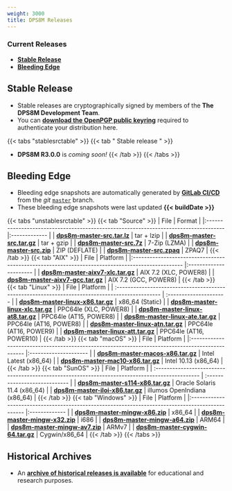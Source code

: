 ```yaml
---
weight: 3000
title: DPS8M Releases
---
```

<!-- SPDX-License-Identifier: ICU -->
<!-- Copyright (c) 2022 The DPS8M Development Team -->
### Current Releases
* [**Stable Release**](#stable-release)
* [**Bleeding Edge**](#bleeding-edge)

## Stable Release
<!--* **DPS8M R3.0.0** is the current stable simulator release, last updated **2022-xx-xx xx:xx:xx UTC**.-->
* Stable releases are cryptographically signed by members of the **The DPS8M Development Team**.
* You can [**download the OpenPGP public keyring**](../keyring.asc) required to authenticate your distribution here.

{{< tabs "stablesrctable" >}}
{{< tab " Stable release " >}}
* **DPS8M R3.0.0** is *coming soon!*
{{< /tab >}}
{{< /tabs >}}
## Bleeding Edge

* Bleeding edge snapshots are automatically generated by [**GitLab CI/CD**](https://gitlab.com/dps8m/dps8m/-/pipelines) from the *git* [`master`](https://gitlab.com/dps8m/dps8m/-/tree/master) branch.
* These bleeding edge snapshots were last updated **{{< buildDate >}}**

{{< tabs "unstablesrctable" >}}
{{< tab "Source" >}}
| File                                                                                 | Format        |
|:------------------------------------------------------------------------------------ |:------------- |
| [**dps8m-master-src.tar.lz**](https://dps8m.gitlab.io/dps8m/dps8m-master-src.tar.lz) | tar + lzip    |
| [**dps8m-master-src.tar.gz**](https://dps8m.gitlab.io/dps8m/dps8m-master-src.tar.gz) | tar + gzip    |
| [**dps8m-master-src.7z**](https://dps8m.gitlab.io/dps8m/dps8m-master-src.7z)         | 7-Zip (LZMA)  |
| [**dps8m-master-src.zip**](https://dps8m.gitlab.io/dps8m/dps8m-master-src.zip)       | ZIP (DEFLATE) |
| [**dps8m-master-src.zpaq**](https://dps8m.gitlab.io/dps8m/dps8m-master-src.zpaq)     | ZPAQ7         |
{{< /tab >}}
{{< tab "AIX" >}}
| File                                                                                             | Platform               |
|:------------------------------------------------------------------------------------------------ |:---------------------- |
| [**dps8m-master-aixv7-xlc.tar.gz**](https://dps8m.gitlab.io/dps8m/dps8m-master-aixv7-xlc.tar.gz) | AIX 7.2 (XLC, POWER8)  |
| [**dps8m-master-aixv7-gcc.tar.gz**](https://dps8m.gitlab.io/dps8m/dps8m-master-aixv7-gcc.tar.gz) | AIX 7.2 (GCC, POWER8)  |
{{< /tab >}}
{{< tab "Linux" >}}
| File                                                                                             | Platform                |
| :----------------------------------------------------------------------------------------------  | :---------------------  |
| [**dps8m-master-linux-x86.tar.gz**](https://dps8m.gitlab.io/dps8m/dps8m-master-linux-x86.tar.gz) | x86_64 (Static)         |
| [**dps8m-master-linux-xlc.tar.gz**](https://dps8m.gitlab.io/dps8m/dps8m-master-linux-xlc.tar.gz) | PPC64le (XLC, POWER8)   |
| [**dps8m-master-linux-at8.tar.gz**](https://dps8m.gitlab.io/dps8m/dps8m-master-linux-at8.tar.gz) | PPC64le (AT15, POWER8)  |
| [**dps8m-master-linux-ate.tar.gz**](https://dps8m.gitlab.io/dps8m/dps8m-master-linux-ate.tar.gz) | PPC64le (AT16, POWER8)  |
| [**dps8m-master-linux-atn.tar.gz**](https://dps8m.gitlab.io/dps8m/dps8m-master-linux-atn.tar.gz) | PPC64le (AT16, POWER9)  |
| [**dps8m-master-linux-att.tar.gz**](https://dps8m.gitlab.io/dps8m/dps8m-master-linux-att.tar.gz) | PPC64le (AT16, POWER10) |
{{< /tab >}}
{{< tab "macOS" >}}
| File                                                                                             | Platform              |
|:------------------------------------------------------------------------------------------------ |:--------------------- |
| [**dps8m-master-macos-x86.tar.gz**](https://dps8m.gitlab.io/dps8m/dps8m-master-macos-x86.tar.gz) | Intel Latest (x86_64) |
| [**dps8m-master-mac10-x86.tar.gz**](https://dps8m.gitlab.io/dps8m/dps8m-master-mac10-x86.tar.gz) | Intel 10.13 (x86_64)  |
{{< /tab >}}
{{< tab "SunOS" >}}
| File                                                                                            | Platform                      |
| :---------------------------------------------------------------------------------------------- | :---------------------------- |
| [**dps8m-master-s114-x86.tar.gz**](https://dps8m.gitlab.io/dps8m/dps8m-master-s114-x86.tar.gz)  | Oracle Solaris 11.4 (x86_64)  |
| [**dps8m-master-iloi-x86.tar.gz**](https://dps8m.gitlab.io/dps8m/dps8m-master-iloi-x86.tar.gz)  | illumos OpenIndiana (x86_64)  |
{{< /tab >}}
{{< tab "Windows" >}}
| File                                                                                             | Platform      |
|:------------------------------------------------------------------------------------------------ |:------------- |
| [**dps8m-master-mingw-x86.zip**](https://dps8m.gitlab.io/dps8m/dps8m-master-mingw-x86.zip)       | x86_64        |
| [**dps8m-master-mingw-x32.zip**](https://dps8m.gitlab.io/dps8m/dps8m-master-mingw-x32.zip)       | i686          |
| [**dps8m-master-mingw-a64.zip**](https://dps8m.gitlab.io/dps8m/dps8m-master-mingw-a64.zip)       | ARM64         |
| [**dps8m-master-mingw-av7.zip**](https://dps8m.gitlab.io/dps8m/dps8m-master-mingw-av7.zip)       | ARMv7         |
| [**dps8m-master-cygwin-64.tar.gz**](https://dps8m.gitlab.io/dps8m/dps8m-master-cygwin-64.tar.gz) | Cygwin/x86_64 |
{{< /tab >}}
{{< /tabs >}}

## Historical Archives

* An [**archive of historical releases is available**](Historical_Archives) for educational and research purposes.
